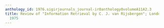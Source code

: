 ```yaml
---
anthology_id: 1976.sigirjournals_journal-ir0anthology0volumeA11A2.3
title: Review of "Information Retrieval by C. J. van Rijsbergen"; London, Butterworths,
  1975
---
```

